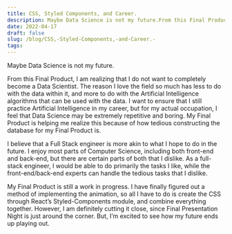 ```yaml
---
title: CSS, Styled Components, and Career. 
description: Maybe Data Science is not my future.From this Final Product, I am realizing that I do not want to...
date: 2022-04-17
draft: false
slug: /blog/CSS,-Styled-Components,-and-Career.-
tags: 
---
```


Maybe Data Science is not my future.

From this Final Product, I am realizing that I do not want to completely become a Data Scientist. The reason I love the field so much has less to do with the data within it, and more to do with the Artificial Intelligence algorithms that can be used with the data. I want to ensure that I still practice Artificial Intelligence in my career, but for my actual occupation, I feel that Data Science may be extremely repetitive and boring. My Final Product is helping me realize this because of how tedious constructing the database for my Final Product is. 

I believe that a Full Stack engineer is more akin to what I hope to do in the future. I enjoy most parts of Computer Science, including both front-end and back-end, but there are certain parts of both that I dislike. As a full-stack engineer, I would be able to do primarily the tasks I like, while the front-end/back-end experts can handle the tedious tasks that I dislike. 

My Final Product is still a work in progress. I have finally figured out a method of implementing the animation, so all I have to do is create the CSS through React’s Styled-Components module, and combine everything together. However, I am definitely cutting it close, since Final Presentation Night is just around the corner. But, I’m excited to see how my future ends up playing out. 
